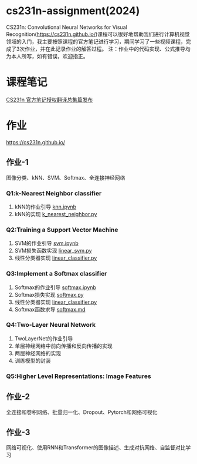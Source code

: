 # cs231n-assignment(2024)
CS231n: Convolutional Neural Networks for Visual Recognition(https://cs231n.github.io/)课程可以很好地帮助我们进行计算机视觉领域的入门，我主要按照课程的官方笔记进行学习，期间学习了一些视频课程，完成了3次作业，并在此记录作业的解答过程。
注：作业中的代码实现、公式推导均为本人所写，如有错误，欢迎指正。
# 课程笔记
[CS231n 官方笔记授权翻译总集篇发布](https://github.com/whyscience/CS231n-Note-Translation_CN/tree/master)
# 作业
https://cs231n.github.io/
## 作业-1
图像分类、kNN、SVM、Softmax、全连接神经网络
### Q1:k-Nearest Neighbor classifier
1. kNN的作业引导 [knn.ipynb](https://github.com/ruip0729/cs231n/blob/main/assignment1/knn.ipynb)
2. kNN的实现 [k_nearest_neighbor.py](https://github.com/ruip0729/cs231n/blob/main/assignment1/cs231n/classifiers/k_nearest_neighbor.py)
### Q2:Training a Support Vector Machine
1. SVM的作业引导 [svm.ipynb](https://github.com/ruip0729/cs231n/blob/main/assignment1/svm.ipynb)
2. SVM损失函数实现 [linear_svm.py](https://github.com/ruip0729/cs231n/blob/main/assignment1/cs231n/classifiers/linear_svm.py)
3. 线性分类器实现 [linear_classifier.py](https://github.com/ruip0729/cs231n/blob/main/assignment1/cs231n/classifiers/linear_classifier.py)
### Q3:Implement a Softmax classifier
1. Softmax的作业引导 [softmax.ipynb](https://github.com/ruip0729/cs231n/blob/main/assignment1/softmax.ipynb)
2. Softmax损失实现 [softmax.py](https://github.com/ruip0729/cs231n/blob/main/assignment1/cs231n/classifiers/softmax.py)
3. 线性分类器实现 [linear_classifier.py](https://github.com/ruip0729/cs231n/blob/main/assignment1/cs231n/classifiers/linear_classifier.py)
4. Softmax函数求导 [softmax.md](https://github.com/ruip0729/cs231n/blob/main/%E8%A1%A5%E5%85%85%E5%86%85%E5%AE%B9/softmax%E5%87%BD%E6%95%B0%E6%B1%82%E5%AF%BC.md)
### Q4:Two-Layer Neural Network
1. TwoLayerNet的作业引导
2. 单层神经网络中前向传播和反向传播的实现
3. 两层神经网络的实现
4. 训练模型的封装
### Q5:Higher Level Representations: Image Features
## 作业-2
全连接和卷积网络、批量归一化、Dropout、Pytorch和网络可视化
## 作业-3
网络可视化、使用RNN和Transformer的图像描述、生成对抗网络、自监督对比学习
